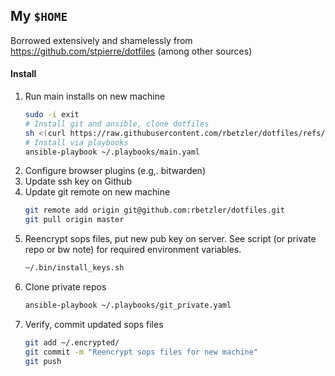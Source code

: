 ## My `$HOME`

Borrowed extensively and shamelessly from https://github.com/stpierre/dotfiles (among other sources)

#### Install

1. Run main installs on new machine
    ```bash
    sudo -i exit
    # Install git and ansible, clone dotfiles
    sh <(curl https://raw.githubusercontent.com/rbetzler/dotfiles/refs/heads/master/.bin/install_init.sh)
    # Install via playbooks
    ansible-playbook ~/.playbooks/main.yaml
    ```
2. Configure browser plugins (e.g,. bitwarden)
3. Update ssh key on Github
4. Update git remote on new machine
    ```bash
    git remote add origin git@github.com:rbetzler/dotfiles.git
    git pull origin master
    ```
5. Reencrypt sops files, put new pub key on server. See script (or private repo or bw note) for required environment variables.
    ```bash
    ~/.bin/install_keys.sh
    ```
6. Clone private repos
    ```bash
    ansible-playbook ~/.playbooks/git_private.yaml
    ```
7. Verify, commit updated sops files
    ```bash
    git add ~/.encrypted/
    git commit -m "Reencrypt sops files for new machine"
    git push
    ```
